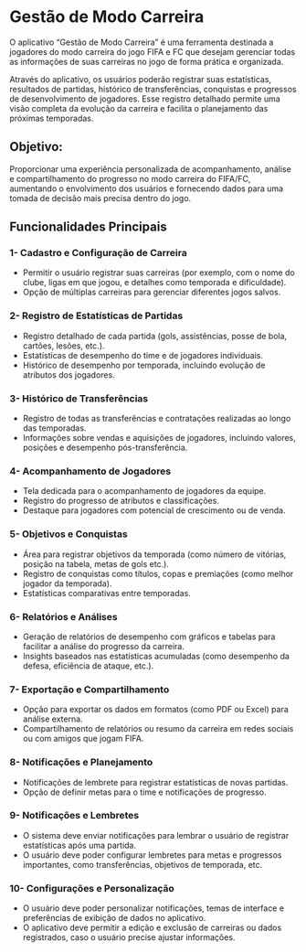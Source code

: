 # Gestão de Modo Carreira
O aplicativo “Gestão de Modo Carreira” é uma ferramenta destinada a jogadores do modo carreira do jogo FIFA e FC que desejam gerenciar todas as informações de suas carreiras no jogo de forma prática e organizada.

Através do aplicativo, os usuários poderão registrar suas estatísticas, resultados de partidas, histórico de transferências, conquistas e progressos de desenvolvimento de jogadores. Esse registro detalhado permite uma visão completa da evolução da carreira e facilita o planejamento das próximas temporadas.

## Objetivo:
Proporcionar uma experiência personalizada de acompanhamento, análise e compartilhamento do progresso no modo carreira do FIFA/FC, aumentando o envolvimento dos usuários e fornecendo dados para uma tomada de decisão mais precisa dentro do jogo.

## Funcionalidades Principais

### 1- Cadastro e Configuração de Carreira
- Permitir o usuário registrar suas carreiras (por exemplo, com o nome do clube, ligas em que jogou, e detalhes como temporada e dificuldade).
- Opção de múltiplas carreiras para gerenciar diferentes jogos salvos.

### 2- Registro de Estatísticas de Partidas
- Registro detalhado de cada partida (gols, assistências, posse de bola, cartões, lesões, etc.).
- Estatísticas de desempenho do time e de jogadores individuais.
- Histórico de desempenho por temporada, incluindo evolução de atributos dos jogadores.

### 3- Histórico de Transferências
- Registro de todas as transferências e contratações realizadas ao longo das temporadas.
- Informações sobre vendas e aquisições de jogadores, incluindo valores, posições e desempenho pós-transferência.

### 4- Acompanhamento de Jogadores
- Tela dedicada para o acompanhamento de jogadores da equipe.
- Registro do progresso de atributos e classificações.
- Destaque para jogadores com potencial de crescimento ou de venda.

### 5- Objetivos e Conquistas
- Área para registrar objetivos da temporada (como número de vitórias, posição na tabela, metas de gols etc.).
- Registro de conquistas como títulos, copas e premiações (como melhor jogador da temporada).
- Estatísticas comparativas entre temporadas.

### 6- Relatórios e Análises
- Geração de relatórios de desempenho com gráficos e tabelas para facilitar a análise do progresso da carreira.
- Insights baseados nas estatísticas acumuladas (como desempenho da defesa, eficiência de ataque, etc.).

### 7- Exportação e Compartilhamento
- Opção para exportar os dados em formatos (como PDF ou Excel) para análise externa.
- Compartilhamento de relatórios ou resumo da carreira em redes sociais ou com amigos que jogam FIFA.

### 8- Notificações e Planejamento
- Notificações de lembrete para registrar estatísticas de novas partidas.
- Opção de definir metas para o time e notificações de progresso.

### 9- Notificações e Lembretes
- O sistema deve enviar notificações para lembrar o usuário de registrar estatísticas após uma partida.
- O usuário deve poder configurar lembretes para metas e progressos importantes, como transferências, objetivos de temporada, etc.

### 10- Configurações e Personalização
- O usuário deve poder personalizar notificações, temas de interface e preferências de exibição de dados no aplicativo.
- O aplicativo deve permitir a edição e exclusão de carreiras ou dados registrados, caso o usuário precise ajustar informações.
